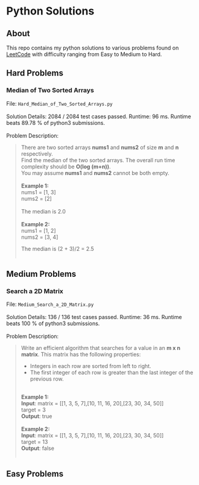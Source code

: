 # Python Solutions 
## About
This repo contains my python solutions to various problems found on [LeetCode](https://leetcode.com/problems) with difficulty ranging from Easy to Medium to Hard. 
## Hard Problems
### Median of Two Sorted Arrays
File: `Hard_Median_of_Two_Sorted_Arrays.py` <br/><br/>
Solution Details: 2084 / 2084 test cases passed. Runtime: 96 ms. Runtime beats 89.78 % of python3 submissions. <br/><br/>
Problem Description: <br/>
> There are two sorted arrays **nums1** and **nums2** of size **m** and **n** respectively. <br/>
> Find the median of the two sorted arrays. The overall run time complexity should be **O(log (m+n))**. <br/>
> You may assume **nums1** and **nums2** cannot be both empty. <br/><br/>
> **Example 1:** <br/>
> nums1 = [1, 3] <br/>
> nums2 = [2] <br/><br/>
> The median is 2.0 <br/><br/>
> **Example 2:** <br/>
> nums1 = [1, 2] <br/>
> nums2 = [3, 4] <br/>
> 
> The median is (2 + 3)/2 = 2.5 <br/><br/>
## Medium Problems
### Search a 2D Matrix
File: `Medium_Search_a_2D_Matrix.py` <br/><br/>
Solution Details: 136 / 136 test cases passed. Runtime: 36 ms. Runtime beats 100 % of python3 submissions. <br/><br/>
Problem Description:
> Write an efficient algorithm that searches for a value in an **m x n matrix**. This matrix has the following properties: <br/>
> - Integers in each row are sorted from left to right.
> - The first integer of each row is greater than the last integer of the previous row. <br/><br/>
>
> **Example 1:** <br/>
> **Input**: matrix = [[1,   3,  5,  7],[10, 11, 16, 20],[23, 30, 34, 50]] <br/>
> target = 3 <br/>
> **Output**: true <br/><br/>
> **Example 2:** <br/>
> **Input**: matrix = [[1,   3,  5,  7],[10, 11, 16, 20],[23, 30, 34, 50]] <br/>
> target = 13 <br/>
> **Output**: false <br/><br/>


## Easy Problems
